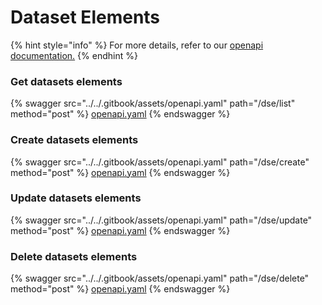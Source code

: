 # Dataset Elements

{% hint style="info" %}
For more details, refer to our [openapi documentation.](https://dscribe-prod-i-app-customerapi.azurewebsites.net/v1/docs/)
{% endhint %}

### Get datasets elements

{% swagger src="../../.gitbook/assets/openapi.yaml" path="/dse/list" method="post" %}
[openapi.yaml](../../.gitbook/assets/openapi.yaml)
{% endswagger %}

### Create datasets elements

{% swagger src="../../.gitbook/assets/openapi.yaml" path="/dse/create" method="post" %}
[openapi.yaml](../../.gitbook/assets/openapi.yaml)
{% endswagger %}

### Update datasets elements

{% swagger src="../../.gitbook/assets/openapi.yaml" path="/dse/update" method="post" %}
[openapi.yaml](../../.gitbook/assets/openapi.yaml)
{% endswagger %}

### Delete datasets elements

{% swagger src="../../.gitbook/assets/openapi.yaml" path="/dse/delete" method="post" %}
[openapi.yaml](../../.gitbook/assets/openapi.yaml)
{% endswagger %}
